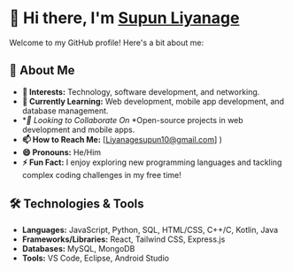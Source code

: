# 👋 Hi there, I'm [Supun Liyanage](https://github.com/SupunLiyanage88) 

Welcome to my GitHub profile! Here's a bit about me:

## 🌟 About Me
- **👀 Interests:** Technology, software development, and networking.
- **🌱 Currently Learning:** Web development, mobile app development, and database management.
- **💞️ Looking to Collaborate On* *Open-source projects in web development and mobile apps.
- **📫 How to Reach Me:** [Liyanagesupun10@gmail.com]
)
- **😄 Pronouns:** He/Him
- **⚡ Fun Fact:** I enjoy exploring new programming languages and tackling complex coding challenges in my free time!

## 🛠️ Technologies & Tools
- **Languages:** JavaScript, Python, SQL, HTML/CSS, C++/C, Kotlin, Java
- **Frameworks/Libraries:** React, Tailwind CSS, Express.js
- **Databases:** MySQL, MongoDB
- **Tools:** VS Code, Eclipse, Android Studio

